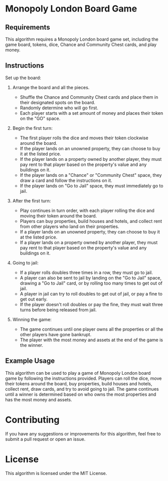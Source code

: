 # Monopoly London Board Game 


## Requirements
This algorithm requires a Monopoly London board game set, including the game board, tokens, dice, Chance and Community Chest cards, and play money.

## Instructions
Set up the board:

1. Arrange the board and all the pieces.
   - Shuffle the Chance and Community Chest cards and place them in their designated spots on the board.
   - Randomly determine who will go first.
   - Each player starts with a set amount of money and places their token on the "GO" space.
2. Begin the first turn:

    - The first player rolls the dice and moves their token clockwise around the board.
    - If the player lands on an unowned property, they can choose to buy it at the listed price.
    - If the player lands on a property owned by another player, they must pay rent to that player based on the property's value and any buildings on it.
    - If the player lands on a "Chance" or "Community Chest" space, they draw a card and follow the instructions on it.
    - If the player lands on "Go to Jail" space, they must immediately go to jail.

3. After the first turn:

    - Play continues in turn order, with each player rolling the dice and moving their token around the board.
    - Players can buy properties, build houses and hotels, and collect rent from other players who land on their properties.
    - If a player lands on an unowned property, they can choose to buy it at the listed price.
    - If a player lands on a property owned by another player, they must pay rent to that player based on the property's value and any buildings on it.

4. Going to jail:

    - If a player rolls doubles three times in a row, they must go to jail.
    - A player can also be sent to jail by landing on the "Go to Jail" space, drawing a "Go to Jail" card, or by rolling too many times to get out of jail.
    - A player in jail can try to roll doubles to get out of jail, or pay a fine to get out early.
    - If the player doesn't roll doubles or pay the fine, they must wait three turns before being released from jail.
5. Winning the game:

    - The game continues until one player owns all the properties or all the other players have gone bankrupt.
    - The player with the most money and assets at the end of the game is the winner.


## Example Usage
This algorithm can be used to play a game of Monopoly London board game by following the instructions provided. Players can roll the dice, move their tokens around the board, buy properties, build houses and hotels, collect rent, draw cards, and try to avoid going to jail. The game continues until a winner is determined based on who owns the most properties and has the most money and assets.

# Contributing
If you have any suggestions or improvements for this algorithm, feel free to submit a pull request or open an issue.

# License
This algorithm is licensed under the MIT License.